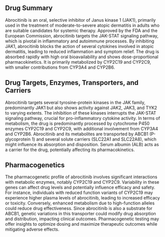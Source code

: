 ## Drug Summary
Abrocitinib is an oral, selective inhibitor of Janus kinase 1 (JAK1), primarily used in the treatment of moderate-to-severe atopic dermatitis in adults who are suitable candidates for systemic therapy. Approved by the FDA and the European Commission, abrocitinib targets the JAK-STAT signaling pathway, which is pivotal in inflammatory and autoimmune processes. By inhibiting JAK1, abrocitinib blocks the action of several cytokines involved in atopic dermatitis, leading to reduced inflammation and symptom relief. The drug is absorbed rapidly with high oral bioavailability and shows dose-proportional pharmacokinetics. It is primarily metabolized by CYP2C19 and CYP2C9, with smaller contributions from CYP3A4 and CYP2B6. 

## Drug Targets, Enzymes, Transporters, and Carriers
Abrocitinib targets several tyrosine-protein kinases in the JAK family, predominantly JAK1 but also shows activity against JAK2, JAK3, and TYK2 to varying extents. The inhibition of these kinases interrupts the JAK-STAT signaling pathway, crucial for pro-inflammatory cytokine activity. In terms of metabolism, the drug is predominantly processed by cytochrome P450 enzymes CYP2C19 and CYP2C9, with additional involvement from CYP3A4 and CYP2B6. Abrocitinib and its metabolites are transported by ABCB1 (P-glycoprotein 1) and several solute carriers (SLC22A1 and SLC22A8), which might influence its absorption and disposition. Serum albumin (ALB) acts as a carrier for the drug, potentially affecting its pharmacokinetics.

## Pharmacogenetics
The pharmacogenetic profile of abrocitinib involves significant interactions with metabolic enzymes, notably CYP2C19 and CYP2C9. Variability in these genes can affect drug levels and potentially influence efficacy and safety. For instance, individuals with reduced function variants of CYP2C19 may experience higher plasma levels of abrocitinib, leading to increased efficacy or toxicity. Conversely, enhanced metabolism due to high-function alleles could reduce drug effectiveness. Since abrocitinib is also a substrate for ABCB1, genetic variations in this transporter could modify drug absorption and distribution, impacting clinical outcomes. Pharmacogenetic testing may offer insights to optimize dosing and maximize therapeutic outcomes while mitigating adverse effects.